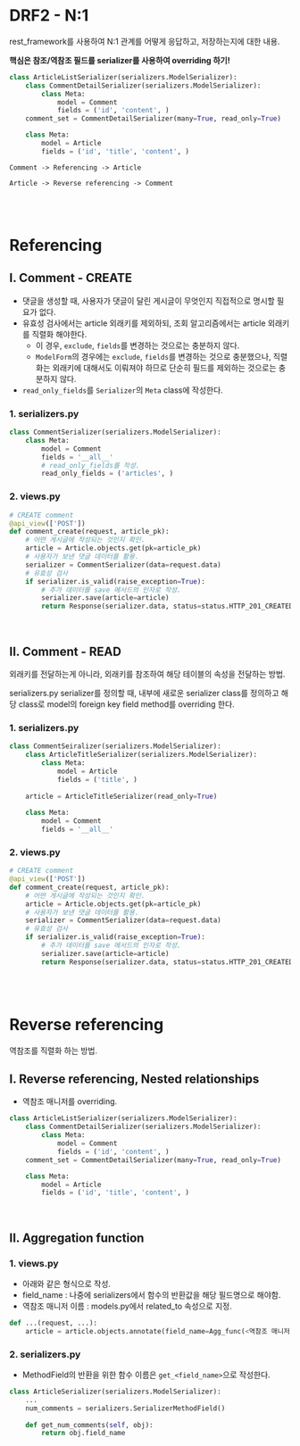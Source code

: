 # DRF2 - N:1
rest_framework를 사용하여 N:1 관계를 어떻게 응답하고, 저장하는지에 대한 내용.

**핵심은 참조/역참조 필드를 serializer를 사용하여 overriding 하기!**

```python
class ArticleListSerializer(serializers.ModelSerializer):
    class CommentDetailSerializer(serializers.ModelSerializer):
        class Meta:
            model = Comment
            fields = ('id', 'content', )
    comment_set = CommentDetailSerializer(many=True, read_only=True)

    class Meta:
        model = Article
        fields = ('id', 'title', 'content', )
```

```plaintext
Comment -> Referencing -> Article

Article -> Reverse referencing -> Comment
```

<br/>
<br/>

# Referencing

## I. Comment - CREATE
- 댓글을 생성할 때, 사용자가 댓글이 달린 게시글이 무엇인지 직접적으로 명시할 필요가 없다.
- 유효성 검사에서는 article 외래키를 제외하되, 조회 알고리즘에서는 article 외래키를 직렬화 해야한다.
    - 이 경우, `exclude`, `fields`를 변경하는 것으로는 충분하지 않다.
    - `ModelForm`의 경우에는 `exclude`, `fields`를 변경하는 것으로 충분했으나, 직렬화는 외래키에 대해서도 이뤄져야 하므로 단순히 필드를 제외하는 것으로는 충분하지 않다.
- `read_only_fields`를 `Serializer`의 `Meta` class에 작성한다.


### 1. serializers.py
```python
class CommentSerializer(serializers.ModelSerializer):
    class Meta:
        model = Comment
        fields = '__all__'
        # read_only_fields를 작성.
        read_only_fields = ('articles', )
```

### 2. views.py
```python
# CREATE comment
@api_view(['POST'])
def comment_create(request, article_pk):
    # 어떤 게시글에 작성되는 것인지 확인.
    article = Article.objects.get(pk=article_pk)
    # 사용자가 보낸 댓글 데이터를 활용.
    serializer = CommentSerializer(data=request.data)
    # 유효성 검사
    if serializer.is_valid(raise_exception=True):
        # 추가 데이터를 save 메서드의 인자로 작성.
        serializer.save(article=article)
        return Response(serializer.data, status=status.HTTP_201_CREATED)
```

<br/>

## II. Comment - READ
외래키를 전달하는게 아니라, 외래키를 참조하여 해당 테이블의 속성을 전달하는 방법.

serializers.py serializer를 정의할 때, 내부에 새로운 serializer class를 정의하고 해당 class로 model의 foreign key field method를 overriding 한다.

### 1. serializers.py
```python
class CommentSeiralizer(serializers.ModelSerializer):
    class ArticleTitleSerializer(serializers.ModelSerializer):
        class Meta:
            model = Article
            fields = ('title', )
    
    article = ArticleTitleSerializer(read_only=True)
    
    class Meta:
        model = Comment
        fields = '__all__'
```

### 2. views.py
```python
# CREATE comment
@api_view(['POST'])
def comment_create(request, article_pk):
    # 어떤 게시글에 작성되는 것인지 확인.
    article = Article.objects.get(pk=article_pk)
    # 사용자가 보낸 댓글 데이터를 활용.
    serializer = CommentSerializer(data=request.data)
    # 유효성 검사
    if serializer.is_valid(raise_exception=True):
        # 추가 데이터를 save 메서드의 인자로 작성.
        serializer.save(article=article)
        return Response(serializer.data, status=status.HTTP_201_CREATED)
```

<br/>
<br/>

# Reverse referencing
역참조를 직렬화 하는 방법.

## I. Reverse referencing, Nested relationships
- 역참조 매니저를 overriding.

```python
class ArticleListSerializer(serializers.ModelSerializer):
    class CommentDetailSerializer(serializers.ModelSerializer):
        class Meta:
            model = Comment
            fields = ('id', 'content', )
    comment_set = CommentDetailSerializer(many=True, read_only=True)

    class Meta:
        model = Article
        fields = ('id', 'title', 'content', )
```

<br/>

## II. Aggregation function
### 1. views.py
- 아래와 같은 형식으로 작성.
- field_name : 나중에 serializers에서 함수의 반환값을 해당 필드명으로 해야함.
- 역참조 매니저 이름 : models.py에서 related_to 속성으로 지정.

```python
def ...(request, ...):
    article = article.objects.annotate(field_name=Agg_func(<역참조 매니저 이름>)).get(pk=article_pk)
```

### 2. serializers.py
- MethodField의 반환을 위한 함수 이름은 `get_<field_name>`으로 작성한다.
```python
class ArticleSerializer(serializers.ModelSerializer):
    ...
    num_comments = serializers.SerializerMethodField()
    
    def get_num_comments(self, obj):
        return obj.field_name
```